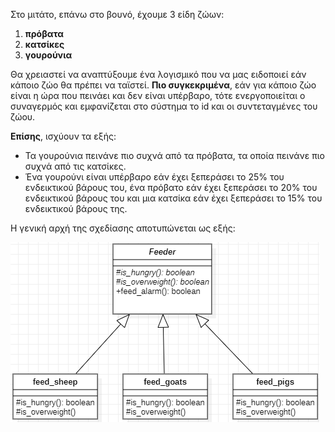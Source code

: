 Στο μιτάτο, επάνω στο βουνό, έχουμε 3 είδη ζώων:
1. **πρόβατα**
2. **κατσίκες**
3. **γουρούνια**

Θα χρειαστεί να αναπτύξουμε ένα λογισμικό που να μας ειδοποιεί εάν κάποιο ζώο θα πρέπει να ταϊστεί. **Πιο συγκεκριμένα**, εάν για κάποιο ζώο είναι η ώρα που πεινάει και δεν είναι υπέρβαρο, τότε ενεργοποιείται ο συναγερμός και εμφανίζεται στο σύστημα το id και οι συντεταγμένες του ζώου.

**Επίσης**, ισχύουν τα εξής:
- Τα γουρούνια πεινάνε πιο συχνά από τα πρόβατα, τα οποία πεινάνε πιο συχνά από τις κατσίκες.
- Ένα γουρούνι είναι υπέρβαρο εάν έχει ξεπεράσει το 25% του ενδεικτικού βάρους του, ένα πρόβατο εάν έχει ξεπεράσει το 20% του ενδεικτικού βάρους του και μια κατσίκα εάν έχει ξεπεράσει το 15% του ενδεικτικού βάρους της.

Η γενική αρχή της σχεδίασης αποτυπώνεται ως εξής:

![Διάγραμμα κλάσεων](../img/image_2023-05-19_003447609.png)
